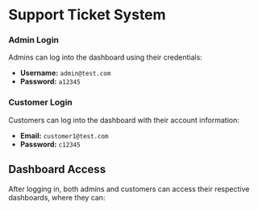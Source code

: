 # Support Ticket System

### Admin Login

Admins can log into the dashboard using their credentials:

-   **Username:** `admin@test.com`
-   **Password:** `a12345`

### Customer Login

Customers can log into the dashboard with their account information:

-   **Email:** `customer1@test.com`
-   **Password:** `c12345`

## Dashboard Access

After logging in, both admins and customers can access their respective dashboards, where they can:
